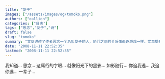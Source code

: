 ```yaml
---
title: "友子"
images: ["/assets/images/og/tomoko.png"]
authors: ["eallion"]
categories: ["日志"]
tags: ["思念","友子","诗"]
draft: false
slug: "tomoko"
summary: "文章讲述了作者思念一个名叫友子的人，他们之间的关系像追逐游戏一样。文章提到了数字花园和用爱发电等词语，暗示着友子在作者心中具有特殊意义。"
date: "2008-11-11 22:52:35"
lastmod: "2008-11-11 22:52:35"
---
```


我知道...
思念...
这庸俗的字眼...
就像阳光下的黑影...
如影随行...
你追我逃... 我追你逃...
一辈子...
